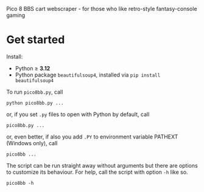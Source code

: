 Pico 8 BBS cart webscraper - for those who like retro-style fantasy-console gaming

# Get started
Install:
<ul>
  <li>Python ≥ <b>3.12</b>
  <li>Python package <code>beautifulsoup4</code>, installed via <code>pip install beautifulsoup4</code></li>
</ul>

To run <code>pico8bb.py</code>, call

```
python pico8bb.py ...
```

or, if you set <code>.py</code> files to open with Python by default, call

```
pico8bb.py ...
```

or, even better, if also you add `.PY` to environment variable PATHEXT (Windows only), call

```
pico8bb ...
```

The script can be run straight away without arguments but there are options to customize its behaviour. For help, call the script with option <code>-h</code> like so.

```
pico8bb -h
```
